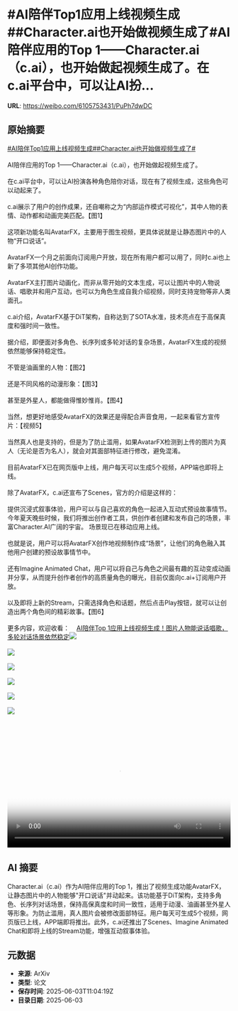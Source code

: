 # #AI陪伴Top1应用上线视频生成##Character.ai也开始做视频生成了#AI陪伴应用的Top 1——Character.ai（c.ai），也开始做起视频生成了。在c.ai平台中，可以让AI扮...

**URL**: https://weibo.com/6105753431/PuPh7dwDC

## 原始摘要

<a href="https://m.weibo.cn/search?containerid=231522type%3D1%26t%3D10%26q%3D%23AI%E9%99%AA%E4%BC%B4Top1%E5%BA%94%E7%94%A8%E4%B8%8A%E7%BA%BF%E8%A7%86%E9%A2%91%E7%94%9F%E6%88%90%23&amp;extparam=%23AI%E9%99%AA%E4%BC%B4Top1%E5%BA%94%E7%94%A8%E4%B8%8A%E7%BA%BF%E8%A7%86%E9%A2%91%E7%94%9F%E6%88%90%23" data-hide=""><span class="surl-text">#AI陪伴Top1应用上线视频生成#</span></a><a href="https://m.weibo.cn/search?containerid=231522type%3D1%26t%3D10%26q%3D%23Character.ai%E4%B9%9F%E5%BC%80%E5%A7%8B%E5%81%9A%E8%A7%86%E9%A2%91%E7%94%9F%E6%88%90%E4%BA%86%23&amp;extparam=%23Character.ai%E4%B9%9F%E5%BC%80%E5%A7%8B%E5%81%9A%E8%A7%86%E9%A2%91%E7%94%9F%E6%88%90%E4%BA%86%23" data-hide=""><span class="surl-text">#Character.ai也开始做视频生成了#</span></a><br><br>AI陪伴应用的Top 1——Character.ai（c.ai），也开始做起视频生成了。<br><br>在c.ai平台中，可以让AI扮演各种角色陪你对话，现在有了视频生成，这些角色可以动起来了。<br><br>c.ai展示了用户的创作成果，还自嘲称之为“内部运作模式可视化”，其中人物的表情、动作都和动画完美匹配。【图1】<br><br>这项新功能名叫AvatarFX，主要用于图生视频，更具体说就是让静态图片中的人物“开口说话”。<br><br>AvatarFX一个月之前面向订阅用户开放，现在所有用户都可以用了，同时c.ai也上新了多项其他AI创作功能。<br><br>AvatarFX主打图片动画化，而非从零开始的文本生成，可以让图片中的人物说话、唱歌并和用户互动，也可以为角色生成自我介绍视频，同时支持宠物等非人类面孔。 <br><br>c.ai介绍，AvatarFX基于DiT架构，自称达到了SOTA水准，技术亮点在于高保真度和强时间一致性。<br><br>据介绍，即便面对多角色、长序列或多轮对话的复杂场景，AvatarFX生成的视频依然能够保持稳定性。<br><br>不管是油画里的人物：【图2】<br><br>还是不同风格的动漫形象：【图3】<br><br>甚至是外星人，都能做得惟妙惟肖。【图4】<br><br>当然，想更好地感受AvatarFX的效果还是得配合声音食用，一起来看官方宣传片：【视频5】<br><br>当然真人也是支持的，但是为了防止滥用，如果AvatarFX检测到上传的图片为真人（无论是否为名人），就会对其面部特征进行修改，避免混淆。<br><br>目前AvatarFX已在网页版中上线，用户每天可以生成5个视频，APP端也即将上线。<br><br>除了AvatarFX，c.ai还宣布了Scenes，官方的介绍是这样的：<br><br>提供沉浸式叙事体验，用户可以与自己喜欢的角色一起进入互动式预设故事情节。今年夏天晚些时候，我们将推出创作者工具，供创作者创建和发布自己的场景，丰富Character.AI广阔的宇宙。 场景现已在移动应用上线。<br><br>也就是说，用户可以将AvatarFX创作地视频制作成“场景”，让他们的角色融入其他用户创建的预设故事情节中。<br><br>还有Imagine Animated Chat，用户可以将自己与角色之间最有趣的互动变成动画并分享，从而提升创作者创作的高质量角色的曝光，目前仅面向c.ai+订阅用户开放。<br><br>以及即将上新的Stream，只需选择角色和话题，然后点击Play按钮，就可以让创造出两个角色间的精彩故事。【图6】<br><br>更多内容，欢迎收看：<a href="https://weibo.cn/sinaurl?u=https%3A%2F%2Fmp.weixin.qq.com%2Fs%2F6P3EzmsBRZ4CtJrn9YtCCg" data-hide=""><span class="url-icon"><img style="width: 1rem;height: 1rem" src="https://h5.sinaimg.cn/upload/2015/09/25/3/timeline_card_small_web_default.png" referrerpolicy="no-referrer"></span><span class="surl-text">AI陪伴Top 1应用上线视频生成！图片人物能说话唱歌，多轮对话场景依然稳定</span></a><img style="" src="https://tvax3.sinaimg.cn/large/006Fd7o3ly1i225v1lfehj31900u075r.jpg" referrerpolicy="no-referrer"><br><br><img style="" src="https://tvax2.sinaimg.cn/large/006Fd7o3ly1i225ofoye0g30p40dokjn.gif" referrerpolicy="no-referrer"><br><br><img style="" src="https://tvax4.sinaimg.cn/large/006Fd7o3ly1i225oi2nmug30p40do1l0.gif" referrerpolicy="no-referrer"><br><br><img style="" src="https://tvax3.sinaimg.cn/large/006Fd7o3ly1i225oj48x7g30ka0b64qq.gif" referrerpolicy="no-referrer"><br><br><img style="" src="https://tvax4.sinaimg.cn/large/006Fd7o3ly1i225v0ge52j31hc0u0q56.jpg" referrerpolicy="no-referrer"><br><br><img style="" src="https://tvax4.sinaimg.cn/large/006Fd7o3ly1i225p989j6j30zk0k0gw5.jpg" referrerpolicy="no-referrer"><br><br><br clear="both"><div style="clear: both"></div><video controls="controls" poster="https://tvax2.sinaimg.cn/orj480/006Fd7o3ly1i225v0jewpj31900u075r.jpg" style="width: 100%"><source src="https://f.video.weibocdn.com/o0/gIaHzgzxlx08oKG3u2KQ010412002XOf0E010.mp4?label=mp4_720p&amp;template=1080x720.25.0&amp;ori=0&amp;ps=1CwnkDw1GXwCQx&amp;Expires=1748952042&amp;ssig=T8kOATVkcJ&amp;KID=unistore,video"><source src="https://f.video.weibocdn.com/o0/iANY0pGQlx08oKG33GoU010412001tcj0E010.mp4?label=mp4_hd&amp;template=720x480.25.0&amp;ori=0&amp;ps=1CwnkDw1GXwCQx&amp;Expires=1748952042&amp;ssig=ViS%2B%2BVdm1Y&amp;KID=unistore,video"><source src="https://f.video.weibocdn.com/o0/Ih1pJTuZlx08oKG33ApW010412000VHZ0E010.mp4?label=mp4_ld&amp;template=540x360.25.0&amp;ori=0&amp;ps=1CwnkDw1GXwCQx&amp;Expires=1748952042&amp;ssig=01pZ0OWhmd&amp;KID=unistore,video"><p>视频无法显示，请前往<a href="https://video.weibo.com/show?fid=1034%3A5173467721433168" target="_blank" rel="noopener noreferrer">微博视频</a>观看。</p></video>

## AI 摘要

Character.ai（c.ai）作为AI陪伴应用的Top 1，推出了视频生成功能AvatarFX，让静态图片中的人物能够"开口说话"并动起来。该功能基于DiT架构，支持多角色、长序列对话场景，保持高保真度和时间一致性，适用于动漫、油画甚至外星人等形象。为防止滥用，真人图片会被修改面部特征。用户每天可生成5个视频，网页版已上线，APP端即将推出。此外，c.ai还推出了Scenes、Imagine Animated Chat和即将上线的Stream功能，增强互动叙事体验。

## 元数据

- **来源**: ArXiv
- **类型**: 论文
- **保存时间**: 2025-06-03T11:04:19Z
- **目录日期**: 2025-06-03
